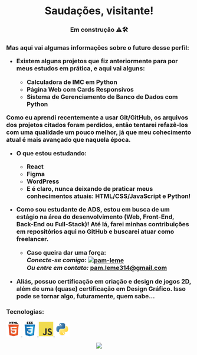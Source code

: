 <h1 align="center">Saudações, visitante!</h1>

<h3 align="center">Em construção ⚠️🛠<h3>
<p align="left">Mas aqui vai algumas informações sobre o futuro desse perfil:</p>


- Existem alguns projetos que fiz anteriormente para por meus estudos em prática, e aqui vai alguns:

  - Calculadora de IMC em Python
  - Página Web com Cards Responsivos
  - Sistema de Gerenciamento de Banco de Dados com Python
<p align="left">Como eu aprendi recentemente a usar Git/GitHub, os arquivos dos projetos citados foram perdidos, então tentarei refazê-los com uma qualidade um pouco melhor, já que meu cohecimento atual é mais avançado que naquela época.</p>

- O que estou estudando:
  - React
  - Figma
  - WordPress
  - E é claro, nunca deixando de praticar meus conhecimentos atuais: HTML/CSS/JavaScript e Python!

- Como sou estudante de ADS, estou em busca de um estágio na área do desenvolvimento (Web, Front-End, Back-End ou Full-Stack)! Até lá, farei minhas contribuições em repositórios aqui no GitHub e buscarei atuar como freelancer.
  - Caso queira dar uma força:<br>*Conecte-se comigo:* <a href="https://linkedin.com/in/pam-leme" target="blank"><img align="center" src="https://cdn.jsdelivr.net/npm/simple-icons@3.0.1/icons/linkedin.svg" alt="pam-leme" height="30" width="40" /></a><br>*Ou entre em contato:* **pam.leme314@gmail.com**

-  Aliás, possuo certificação em criação e design de jogos 2D, além de uma (quase) certificação em Design Gráfico. Isso pode se tornar algo, futuramente, quem sabe...


<h3 align="left">Tecnologias:</h3>
<p align="left">
    <a href="https://www.w3.org/html/" target="_blank"> <img src="https://raw.githubusercontent.com/devicons/devicon/master/icons/html5/html5-original-wordmark.svg" alt="html5" width="40" height="40"/> </a>
    <a href="https://www.w3schools.com/css/" target="_blank"> <img src="https://raw.githubusercontent.com/devicons/devicon/master/icons/css3/css3-original-wordmark.svg" alt="css3" width="40" height="40"/> </a>
    <a href="https://developer.mozilla.org/en-US/docs/Web/JavaScript" target="_blank"> <img src="https://raw.githubusercontent.com/devicons/devicon/master/icons/javascript/javascript-original.svg" alt="javascript" width="40" height="40"/> </a>
    <a href="https://www.python.org" target="_blank"> <img src="https://raw.githubusercontent.com/devicons/devicon/master/icons/python/python-original.svg" alt="python" width="40" height="40"/> </a>
    </p>


<p align="center"> <img src=https://github-readme-stats.vercel.app/api?username=pamela-leme&show_icons=true&theme=transparent> </p>
